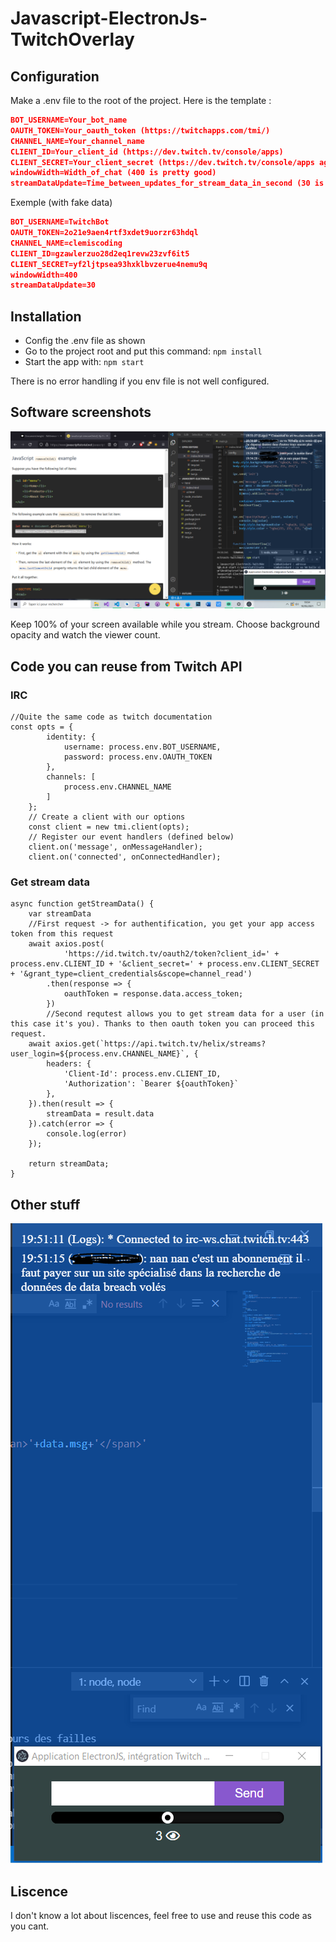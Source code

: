 # Javascript-ElectronJs-TwitchOverlay

## Configuration

Make a .env file to the root of the project. Here is the template :

```json
BOT_USERNAME=Your_bot_name  
OAUTH_TOKEN=Your_oauth_token (https://twitchapps.com/tmi/)
CHANNEL_NAME=Your_channel_name  
CLIENT_ID=Your_client_id (https://dev.twitch.tv/console/apps)  
CLIENT_SECRET=Your_client_secret (https://dev.twitch.tv/console/apps again)  
windowWidth=Width_of_chat (400 is pretty good)  
streamDataUpdate=Time_between_updates_for_stream_data_in_second (30 is a good value)
```
Exemple (with fake data)
```json
BOT_USERNAME=TwitchBot
OAUTH_TOKEN=2o21e9aen4rtf3xdet9uorzr63hdql
CHANNEL_NAME=clemiscoding
CLIENT_ID=gzawlerzuo28d2eq1revw23zvf6it5
CLIENT_SECRET=yf2ljtpsea93hxklbvzerue4nemu9q
windowWidth=400
streamDataUpdate=30
```

## Installation

- Config the .env file as shown
- Go to the project root and put this command: `npm install`
- Start the app with: `npm start`

There is no error handling if you env file is not well configured.

## Software screenshots

![--](assets/2.PNG)

Keep 100% of your screen available while you stream. Choose background opacity and watch the viewer count.

## Code you can reuse from Twitch API

### IRC

```
//Quite the same code as twitch documentation
const opts = {
        identity: {
            username: process.env.BOT_USERNAME,
            password: process.env.OAUTH_TOKEN
        },
        channels: [
            process.env.CHANNEL_NAME
        ]
    };
    // Create a client with our options
    const client = new tmi.client(opts);
    // Register our event handlers (defined below)
    client.on('message', onMessageHandler);
    client.on('connected', onConnectedHandler);
```

### Get stream data
```
async function getStreamData() {
    var streamData
    //First request -> for authentification, you get your app access token from this request
    await axios.post(
            'https://id.twitch.tv/oauth2/token?client_id=' + process.env.CLIENT_ID + '&client_secret=' + process.env.CLIENT_SECRET + '&grant_type=client_credentials&scope=channel_read')
        .then(response => {
            oauthToken = response.data.access_token;
        })
        //Second requtest allows you to get stream data for a user (in this case it's you). Thanks to then oauth token you can proceed this request.
    await axios.get(`https://api.twitch.tv/helix/streams?user_login=${process.env.CHANNEL_NAME}`, {
        headers: {
            'Client-Id': process.env.CLIENT_ID,
            'Authorization': `Bearer ${oauthToken}`
        },
    }).then(result => {
        streamData = result.data
    }).catch(error => {
        console.log(error)
    });

    return streamData;
}
```

## Other stuff

![--](assets/1.PNG)

## Liscence

I don't know a lot about liscences, feel free to use and reuse this code as you cant.
